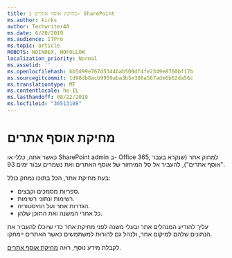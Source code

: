 ```yaml
---
title: מחיקת אוסף אתרים ב- SharePoint
ms.author: kirks
author: Techwriter40
ms.date: 6/20/2019
ms.audience: ITPro
ms.topic: article
ROBOTS: NOINDEX, NOFOLLOW
localization_priority: Normal
ms.assetid: ''
ms.openlocfilehash: bb5d99e767d5344bab509df4fe2349e8760bf17b
ms.sourcegitcommit: 1d98db8acb9959aba3b5e308a567ade6b62da56c
ms.translationtype: MT
ms.contentlocale: he-IL
ms.lasthandoff: 08/22/2019
ms.locfileid: "36513108"
---
```

# <a name="delete-a-site-collection"></a>מחיקת אוסף אתרים

כאשר אתה, כללי או SharePoint admin ב- Office 365, למחוק אתר (שנקרא בעבר "אוסף אתרים"), להעביר אל סל המיחזור של אוסף האתרים ואת נשמרים עבור ימים 93. 

בעת מחיקת אתר, הכל בתוכו נמחק כולל:

- ספריות מסמכים וקבצים.
- רשימות ונתוני רשימות.
- הגדרות אתר ועל ההיסטוריה.
- כל אתרי המשנה ואת התוכן שלהן.

עליך להודיע המנהלים אתר ובעלי משנה לפני מחיקת אתר כדי שיוכלו להעביר את הנתונים שלהם למיקום אחר, ולנהל גם להורות למשתמשים כאשר האתרים יימחקו. 

לקבלת מידע נוסף, ראה [מחיקת אוסף אתרים](https://docs.microsoft.com/sharepoint/delete-site-collection). 